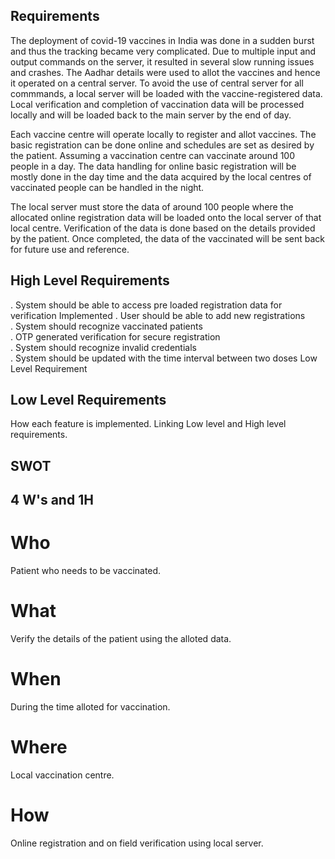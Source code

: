 ## Requirements
 The deployment of covid-19 vaccines in India was done in a sudden burst and thus the tracking became very complicated. Due to multiple input and output commands on the server, it resulted in several slow running issues and crashes. The Aadhar details were used to allot the vaccines and hence it operated on a central server. To avoid the use of central server for all commmands, a local server will be loaded with the vaccine-registered data. Local verification and completion of vaccination data will be processed locally and will be loaded back to the main server by the end of day.

Each vaccine centre will operate locally to register and allot vaccines. The basic registration can be done online and schedules are set as desired by the patient. Assuming a vaccination centre can vaccinate around 100 people in a day. The data handling for online basic registration will be mostly done in the day time and the data acquired by the local centres of vaccinated people can be handled in the night.

The local server must store the data of around 100 people where the allocated online registration data will be loaded onto the local server of that local centre. Verification of the data is done based on the details provided by the patient. Once completed, the data of the vaccinated will be sent back for future use and reference.
## High Level Requirements
. System should be able to access pre loaded registration data for verification	Implemented
. User should be able to add new registrations	
. System should recognize vaccinated patients	
. OTP generated verification for secure registration	
. System should recognize invalid credentials	
. System should be updated with the time interval between two doses
Low Level Requirement

## Low Level Requirements
 How each feature is implemented.
 Linking Low level and High level requirements.


## SWOT

## 4 W's and 1H
# Who
Patient who needs to be vaccinated.
# What
Verify the details of the patient using the alloted data.
# When
During the time alloted for vaccination.
# Where
Local vaccination centre.
# How
Online registration and on field verification using local server.
